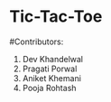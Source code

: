 # Tic-Tac-Toe

#Contributors:
  1. Dev Khandelwal
  2. Pragati Porwal
  3. Aniket Khemani
  4. Pooja Rohtash
